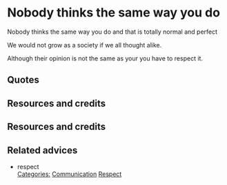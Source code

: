 # Nobody thinks the same way you do

Nobody thinks the same way you do and that is totally normal and perfect

We would not grow as a society if we all thought alike.

Although their opinion is not the same as your you have to respect it.

## Quotes

## Resources and credits

## Resources and credits

## Related advices

- respect
<br/>[Categories:](../Categories/index.md) [Communication](../Categories/Communication.md) [Respect](../Categories/Respect.md)
